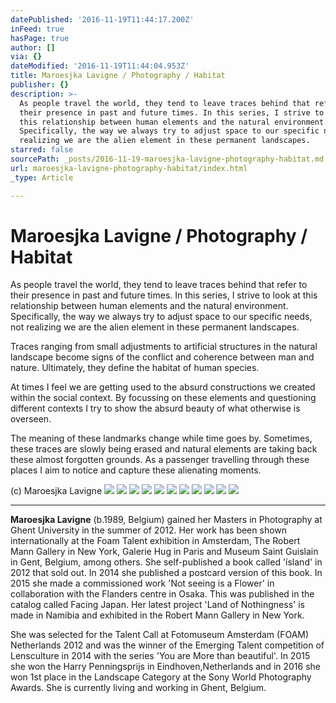 ```yaml
---
datePublished: '2016-11-19T11:44:17.200Z'
inFeed: true
hasPage: true
author: []
via: {}
dateModified: '2016-11-19T11:44:04.953Z'
title: Maroesjka Lavigne / Photography / Habitat
publisher: {}
description: >-
  As people travel the world, they tend to leave traces behind that refer to
  their presence in past and future times. In this series, I strive to look at
  this relationship between human elements and the natural environment.
  Specifically, the way we always try to adjust space to our specific needs, not
  realizing we are the alien element in these permanent landscapes.
starred: false
sourcePath: _posts/2016-11-19-maroesjka-lavigne-photography-habitat.md
url: maroesjka-lavigne-photography-habitat/index.html
_type: Article

---
```

# Maroesjka Lavigne / Photography / Habitat

As people travel the world, they tend to leave traces behind that refer to their presence in past and future times. In this series, I strive to look at this relationship between human elements and the natural environment. Specifically, the way we always try to adjust space to our specific needs, not realizing we are the alien element in these permanent landscapes.

Traces ranging from small adjustments to artificial structures in the natural landscape become signs of the conflict and coherence between man and nature. Ultimately, they define the habitat of human species.

At times I feel we are getting used to the absurd constructions we created within the social context. By focussing on these elements and questioning different contexts I try to show the absurd beauty of what otherwise is overseen.

The meaning of these landmarks change while time goes by. Sometimes, these traces are slowly being erased and natural elements are taking back these almost forgotten grounds. As a passenger travelling through these places I aim to notice and capture these alienating moments.

(c) Maroesjka Lavigne ![](https://the-grid-user-content.s3-us-west-2.amazonaws.com/b0601f07-c014-42ba-81f0-e6f8817d2c69.jpg)
![](https://the-grid-user-content.s3-us-west-2.amazonaws.com/65651132-2006-4f2e-8d1a-3207a2455d74.jpg)
![](https://the-grid-user-content.s3-us-west-2.amazonaws.com/eead6491-a6cb-4643-b293-f0d7a6af5ee2.jpg)
![](https://the-grid-user-content.s3-us-west-2.amazonaws.com/21caf1a5-9879-4e16-9ec0-1e8675c926cd.jpg)
![](https://the-grid-user-content.s3-us-west-2.amazonaws.com/0e214348-b092-4bf2-b24b-fb05f0424b5e.jpg)
![](https://the-grid-user-content.s3-us-west-2.amazonaws.com/22d28834-3354-4370-bc44-d0cc33a57f09.jpg)
![](https://the-grid-user-content.s3-us-west-2.amazonaws.com/9382d5a2-ebe9-4558-8a59-bfdebb2a440e.jpg)
![](https://the-grid-user-content.s3-us-west-2.amazonaws.com/62c98f2f-2e53-4993-bc78-d5a8b10ead4c.jpg)
![](https://the-grid-user-content.s3-us-west-2.amazonaws.com/398f6440-4bc5-48b6-9e42-021213141997.jpg)
![](https://the-grid-user-content.s3-us-west-2.amazonaws.com/4fe2bd73-763c-4dd0-9e57-77962351c6ff.jpg)
![](https://the-grid-user-content.s3-us-west-2.amazonaws.com/26993dc3-f788-41ef-b201-9aeccb2be1ed.jpg)

---

**Maroesjka Lavigne** (b.1989, Belgium) gained her Masters in Photography at Ghent University in the summer of 2012\. Her work has been shown internationally at the Foam Talent exhibition in Amsterdam, The Robert Mann Gallery in New York, Galerie Hug in Paris and Museum Saint Guislain in Gent, Belgium, among others. She self-published a book called 'ísland' in 2012 that sold out. In 2014 she published a postcard version of this book. In 2015 she made a commissioned work 'Not seeing is a Flower' in collaboration with the Flanders centre in Osaka. This was published in the catalog called Facing Japan. Her latest project 'Land of Nothingness' is made in Namibia and exhibited in the Robert Mann Gallery in New York.

She was selected for the Talent Call at Fotomuseum Amsterdam (FOAM) Netherlands 2012 and was the winner of the Emerging Talent competition of Lensculture in 2014 with the series 'You are More than beautiful'. In 2015 she won the Harry Penningsprijs in Eindhoven,Netherlands and in 2016 she won 1st place in the Landscape Category at the Sony World Photography Awards. She is currently living and working in Ghent, Belgium.